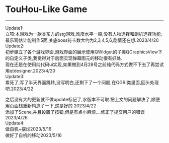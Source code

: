 # TouHou-Like Game
-----------
Update1:<br>
 立项:本游戏为一款类东方的stg游戏,难度水平一般,没有人物选择和副机选择功能,最乐观估计能制作5面,关底boss符卡数大约为2,3,4,5,6,剧情还在想.2023/4/20  <br>
Update2:<br>
 初步建立了各个游戏界面,游戏界面的展示使用QWidget的子类QGraphicsView下的自定义子类,我觉得对于后面实现弹幕图元的移动很有好处. <br>
 现在还是在使用纯代码ui实现,如果做到4月28号之前纯代码方式做不下去了再尝试用qtdesigner.2023/4/20  <br>
Update3:<br>
 累死了,写了半天界面跳转,没写明白,还剩下了一个问题,在QGRI类里面,回头处理吧.2023/4/22  <br>

 之后没有大的更新就不做update标记了,水版本不可取.把上文的问题解决了,顺便用页面栈重新构造了一下,这是好的 2023/4/22  <br>
 添加了Scene,并且设置了按钮,但是有点小麻烦....修正了提交用户的错误2023/4/26<br>
Update4:<br>
 做自机+摆烂2023/5/16<br>
 做好了自机的移动2023/5/16<br>